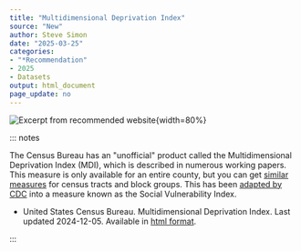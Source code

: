 ```yaml
---
title: "Multidimensional Deprivation Index"
source: "New"
author: Steve Simon
date: "2025-03-25"
categories: 
- "*Recommendation"
- 2025
- Datasets
output: html_document
page_update: no
---
```


![](http://www.pmean.com/new-images/25/deprivation-index-01.png "Excerpt from recommended website"){width=80%}

::: notes

The Census Bureau has an "unofficial" product called the Multidimensional Deprivation Index (MDI), which is described in numerous working papers. This measure is only available for an entire county, but you can get [similar measures][ref-census-2020] for census tracts and block groups. This has been [adapted by CDC][ref-cdc-2024] into a measure known as the Social Vulnerability Index.

-   United States Census Bureau. Multidimensional Deprivation Index. Last updated 2024-12-05. Available in [html format][ref-census-2024].

[ref-census-2020]: https://www.census.gov/library/working-papers/2020/demo/SEHSD-WP2020-08.html
[ref-census-2024]: https://www.census.gov/topics/income-poverty/poverty/about/related-sites/rates.html
[ref-cdc-2024]: https://www.atsdr.cdc.gov/place-health/php/svi/index.html

:::